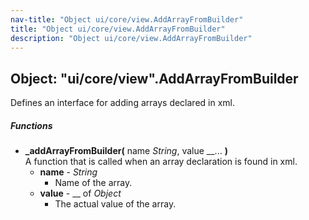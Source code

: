 ```yaml
---
nav-title: "Object ui/core/view.AddArrayFromBuilder"
title: "Object ui/core/view.AddArrayFromBuilder"
description: "Object ui/core/view.AddArrayFromBuilder"
---
```

## Object: "ui/core/view".AddArrayFromBuilder  
Defines an interface for adding arrays declared in xml.

##### Functions
 - **_addArrayFromBuilder(** name _String_, value __... **)**  
     A function that is called when an array declaration is found in xml.
   - **name** - _String_  
     - Name of the array.
   - **value** - __ of _Object_  
     - The actual value of the array.